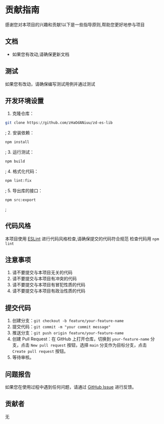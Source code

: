# 贡献指南

感谢您对本项目的兴趣和贡献!以下是一些指导原则,帮助您更好地参与项目

## 文档

* 如果您有改动,请确保更新文档

## 测试

如果您有改动，请确保编写测试用例并通过测试

## 开发环境设置

1. 克隆仓库：

```bash
git clone https://github.com/zHaOdANiuu/zd-es-lib
```

;
2. 安装依赖：

```bash
npm install
```

;
3. 运行测试：

```bash
npm build
```

;
4. 格式化代码：

```bash
npm lint:fix
```

;
5. 导出库的接口：

```bash
npm src:export
```

;

## 代码风格

本项目使用 [ESLint](https://eslint.org/) 进行代码风格检查,请确保提交的代码符合规范
检查代码用 `npm lint`

## 注意事项

1. 请不要提交与本项目无关的代码
2. 请不要提交与本项目有冲突的代码
3. 请不要提交与本项目有冒犯性质的代码
4. 请不要提交与本项目有政治性质的代码

## 提交代码

1. 创建分支：`git checkout -b feature/your-feature-name`
2. 提交代码：`git commit -m "your commit message"`
3. 推送分支：`git push origin feature/your-feature-name`
4. 创建 Pull Request：在 GitHub 上打开仓库，切换到 `your-feature-name` 分支，点击 `New pull request` 按钮，选择 `main` 分支作为目标分支，点击 `Create pull request` 按钮。
5. 等待审核。

## 问题报告

如果您在使用过程中遇到任何问题，请通过 [GitHub Issue](https://github.com/zHaOdANiuu/zd-es-lib/issues) 进行反馈。

## 贡献者

无
